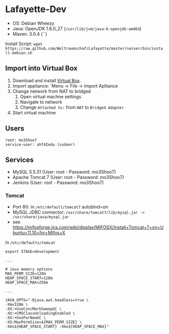 # Lafayette-Dev

- OS: Debian Wheezy
- Java: OpenJDK 1.6.0_27 (`/usr/lib/jvm/java-6-openjdk-amd64`)
- Maven: 3.0.4 (``)

Install Script: `wget https://raw.github.com/Weltraumschaf/Lafayette/master/server/bin/install-debian.sh`

## Import into Virtual Box

1. Download and install [Virtual Box][1]. 
2. Import appliance: `Menu -> File -> Import Aplliance
3. Change network from NAT to bridged
    1. Open virtual machne settings
    2. Navigate to network
    3. Change `Attached to:` from `NAT` to `Bridged Adapter`
4. Start virtual machine

## Users

    root: mo3Shoo7
    service-user: ahf4Iedu (sudoer)

## Services

* MySQL 5.5.31 (User: root - Password: mo3Shoo7)
* Apache Tomcat 7 (User: root - Password: mo3Shoo7)
* Jenkins (User: root - Password: mo3Shoo7)

### Tomcat

- Port 80: in `/etc/default/tomcat7` autobind=on
- MySQL JDBC connector: `/usr/share/tomcat7/lib/mysql.jar -> /usr/share/java/mysql.jar`
- see https://mifosforge.jira.com/wiki/display/MIFOSX/Install+Tomcat+7+on+Ubuntu+11.10+for+Mifos+X

in `/etc/defaults/tomcat`

    export STAGE=development
    
    ...

    # Java memory options
    MAX_PERM_SIZE=128m
    HEAP_SPACE_START=128m
    HEAP_SPACE_MAX=256m

    ...

    JAVA_OPTS="-Djava.awt.headless=true \
    -Xmx128m \
    -XX:+UseConcMarkSweepGC \
    -XX:+CMSClassUnloadingEnabled \
    -XX:+UseParNewGC \
    -XX:MaxPermSize=${MAX_PERM_SIZE} \
    -Xms${HEAP_SPACE_START} -Xmx${HEAP_SPACE_MAX}"

[1]: https://www.virtualbox.org/wiki/Downloads